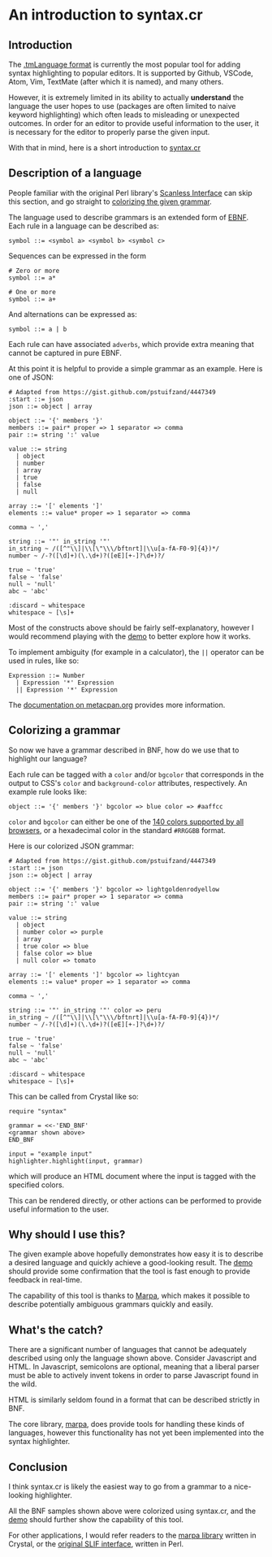 # An introduction to syntax.cr

## Introduction

The [.tmLanguage format](https://manual.macromates.com/en/language_grammars) is currently the most popular tool for adding syntax highlighting to popular editors. It is supported by Github, VSCode, Atom, Vim, TextMate (after which it is named), and many others.

However, it is extremely limited in its ability to actually **understand** the language the user hopes to use (packages are often limited to naive keyword highlighting) which often leads to misleading or unexpected outcomes. In order for an editor to provide useful information to the user, it is necessary for the editor to properly parse the given input.

With that in mind, here is a short introduction to [syntax.cr](https://github.com/omarroth/syntax.cr)

## Description of a language

People familiar with the original Perl library's [Scanless Interface](https://metacpan.org/pod/distribution/Marpa-R2/pod/Scanless/DSL.pod) can skip this section, and go straight to [colorizing the given grammar](#colorizing-a-grammar).

The language used to describe grammars is an extended form of [EBNF](https://en.wikipedia.org/wiki/Extended_Backus%E2%80%93Naur_form#Basics). Each rule in a language can be described as:

```ebnf
symbol ::= <symbol a> <symbol b> <symbol c>
```

Sequences can be expressed in the form

```ebnf
# Zero or more
symbol ::= a*

# One or more
symbol ::= a+
```

And alternations can be expressed as:

```ebnf
symbol ::= a | b
```

Each rule can have associated `adverbs`, which provide extra meaning that cannot be captured in pure EBNF.

At this point it is helpful to provide a simple grammar as an example. Here is one of JSON:

```ebnf
# Adapted from https://gist.github.com/pstuifzand/4447349
:start ::= json
json ::= object | array

object ::= '{' members '}'
members ::= pair* proper => 1 separator => comma
pair ::= string ':' value

value ::= string
  | object
  | number
  | array
  | true
  | false
  | null

array ::= '[' elements ']'
elements ::= value* proper => 1 separator => comma

comma ~ ','

string ::= '"' in_string '"'
in_string ~ /([^"\\]|\\[\"\\\/bftnrt]|\\u[a-fA-F0-9]{4})*/
number ~ /-?([\d]+)(\.\d+)?([eE][+-]?\d+)?/

true ~ 'true'
false ~ 'false'
null ~ 'null'
abc ~ 'abc'

:discard ~ whitespace
whitespace ~ [\s]+
```

Most of the constructs above should be fairly self-explanatory, however I would recommend playing with the [demo](/syntax/demo) to better explore how it works.

To implement ambiguity (for example in a calculator), the `||` operator can be used in rules, like so:

```ebnf
Expression ::= Number
  | Expression '*' Expression
  || Expression '*' Expression
```

The [documentation on metacpan.org](https://metacpan.org/pod/distribution/Marpa-R2/pod/Scanless/DSL.pod) provides more information.

## Colorizing a grammar

So now we have a grammar described in BNF, how do we use that to highlight our language?

Each rule can be tagged with a `color` and/or `bgcolor` that corresponds in the output to CSS's `color` and `background-color` attributes, respectively. An example rule looks like:

```ebnf
object ::= '{' members '}' bgcolor => blue color => #aaffcc
```

`color` and `bgcolor` can either be one of the [140 colors supported by all browsers](https://www.w3schools.com/colors/colors_names.asp), or a hexadecimal color in the standard `#RRGGBB` format.

Here is our colorized JSON grammar:

```ebnf
# Adapted from https://gist.github.com/pstuifzand/4447349
:start ::= json
json ::= object | array

object ::= '{' members '}' bgcolor => lightgoldenrodyellow
members ::= pair* proper => 1 separator => comma
pair ::= string ':' value

value ::= string
  | object
  | number color => purple
  | array
  | true color => blue
  | false color => blue
  | null color => tomato

array ::= '[' elements ']' bgcolor => lightcyan
elements ::= value* proper => 1 separator => comma

comma ~ ','

string ::= '"' in_string '"' color => peru
in_string ~ /([^"\\]|\\[\"\\\/bftnrt]|\\u[a-fA-F0-9]{4})*/
number ~ /-?([\d]+)(\.\d+)?([eE][+-]?\d+)?/

true ~ 'true'
false ~ 'false'
null ~ 'null'
abc ~ 'abc'

:discard ~ whitespace
whitespace ~ [\s]+
```

This can be called from Crystal like so:

```crystal
require "syntax"

grammar = <<-'END_BNF'
<grammar shown above>
END_BNF

input = "example input"
highlighter.highlight(input, grammar)
```

which will produce an HTML document where the input is tagged with the specified colors.

This can be rendered directly, or other actions can be performed to provide useful information to the user.

## Why should I use this?

The given example above hopefully demonstrates how easy it is to describe a desired language and quickly achieve a good-looking result. The [demo](/syntax/demo) should provide some confirmation that the tool is fast enough to provide feedback in real-time.

The capability of this tool is thanks to [Marpa](http://jeffreykegler.github.io/Marpa-web-site/), which makes it possible to describe potentially ambiguous grammars quickly and easily.

## What's the catch?

There are a significant number of languages that cannot be adequately described using only the language shown above. Consider Javascript and HTML. In Javascript, semicolons are optional, meaning that a liberal parser must be able to actively invent tokens in order to parse Javascript found in the wild.

HTML is similarly seldom found in a format that can be described strictly in BNF.

The core library, [marpa](https://github.com/omarroth/marpa), does provide tools for handling these kinds of languages, however this functionality has not yet been implemented into the syntax highlighter.

## Conclusion

I think syntax.cr is likely the easiest way to go from a grammar to a nice-looking highlighter.

All the BNF samples shown above were colorized using syntax.cr, and the [demo](/syntax/demo) should further show the capability of this tool.

For other applications, I would refer readers to the [marpa library](https://github.com/omarroth/marpa) written in Crystal, or the [original SLIF interface](https://metacpan.org/pod/distribution/Marpa-R2/pod/Semantics.pod), written in Perl.
